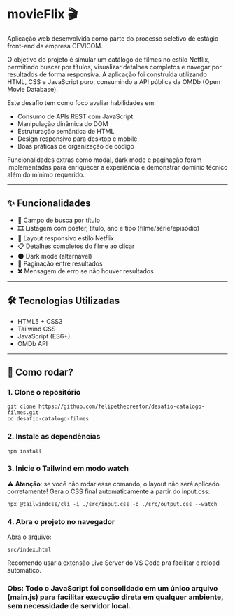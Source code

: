 # movieFlix 🎬

Aplicação web desenvolvida como parte do processo seletivo de estágio front-end da empresa CEVICOM.

O objetivo do projeto é simular um catálogo de filmes no estilo Netflix, permitindo buscar por títulos, visualizar detalhes completos e navegar por resultados de forma responsiva. A aplicação foi construída utilizando HTML, CSS e JavaScript puro, consumindo a API pública da OMDb (Open Movie Database).

Este desafio tem como foco avaliar habilidades em:

- Consumo de APIs REST com JavaScript
- Manipulação dinâmica do DOM
- Estruturação semântica de HTML
- Design responsivo para desktop e mobile
- Boas práticas de organização de código

Funcionalidades extras como modal, dark mode e paginação foram implementadas para enriquecer a experiência e demonstrar domínio técnico além do mínimo requerido.

---

## ✨ Funcionalidades

- 🔎 Campo de busca por título
- 🎞️ Listagem com pôster, título, ano e tipo (filme/série/episódio)
- 📱 Layout responsivo estilo Netflix
- 📋 Detalhes completos do filme ao clicar
- 🌑 Dark mode (alternável)
- 🧭 Paginação entre resultados
- ❌ Mensagem de erro se não houver resultados

---

## 🛠️ Tecnologias Utilizadas

- HTML5 + CSS3
- Tailwind CSS
- JavaScript (ES6+)
- OMDb API

---

## 🚀 Como rodar?

### 1. Clone o repositório
```terminal
git clone https://github.com/felipethecreator/desafio-catalogo-filmes.git
cd desafio-catalogo-filmes
```
### 2. Instale as dependências
```terminal
npm install
```
### 3. Inicie o Tailwind em modo watch
⚠️ **Atenção**: se você não rodar esse comando, o layout não será aplicado corretamente!
Gera o CSS final automaticamente a partir do input.css:
```terminal
npx @tailwindcss/cli -i ./src/input.css -o ./src/output.css --watch
```
### 4. Abra o projeto no navegador
Abra o arquivo:
```
src/index.html
```
Recomendo usar a extensão Live Server do VS Code pra facilitar o reload automático.

### Obs: Todo o JavaScript foi consolidado em um único arquivo (main.js) para facilitar execução direta em qualquer ambiente, sem necessidade de servidor local.
